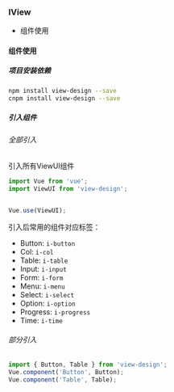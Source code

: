 ### IView

- 组件使用

#### 组件使用

##### 项目安装依赖

```bash
npm install view-design --save
cnpm install view-design --save
```

##### 引入组件

###### 全部引入

引入所有ViewUI组件

```javascript
import Vue from 'vue';
import ViewUI from 'view-design';


Vue.use(ViewUI);
```

引入后常用的组件对应标签：

- Button: `i-button`
- Col: `i-col`
- Table: `i-table`
- Input: `i-input`
- Form: `i-form`
- Menu: `i-menu`
- Select: `i-select`
- Option: `i-option`
- Progress: `i-progress`
- Time: `i-time`

###### 部分引入

```javascript
import { Button, Table } from 'view-design';
Vue.component('Button', Button);
Vue.component('Table', Table);
```
